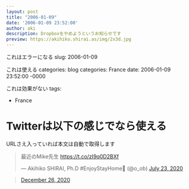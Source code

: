 ```yaml
---
layout: post
title: "2006-01-09"
date: '2006-01-09 23:52:00'
author: aki
description: Dropboxをやめようというお知らせです
preview: https://akihiko.shirai.as/img/2x3d.jpg
---
```

これはエラーになる
slug: 2006-01-09

これは使える
categories: blog 
categories: France
date: 2006-01-09 23:52:00 -0000

これは効果がない
tags:
  - France

# Twitterは以下の感じでなら使える

URLさえ入っていれば本文は自動で取得します


<blockquote class="twitter-tweet" data-width="550" data-dnt="true"><p lang="ja" dir="ltr">最近のMike先生 <a href="https://t.co/zI9q0D2BXf">https://t.co/zI9q0D2BXf</a></p>&mdash; Akihiko SHIRAI, Ph.D #EnjoyStayHome🦠 (@o_ob) <a href="https://twitter.com/o_ob/status/1286321513243631616?ref_src=twsrc%5Etfw">July 23, 2020</a></blockquote>


<blockquote class="twitter-tweet" data-width="550" data-dnt="true"><p lang="ja" dir="ltr"></p><a href="https://twitter.com/o_ob/status/1342758902706786305">December 26, 2020</a></blockquote>
